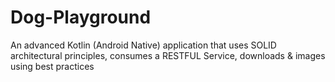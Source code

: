 # Dog-Playground
An advanced Kotlin (Android Native) application that uses SOLID architectural principles, consumes a RESTFUL Service, downloads &amp; images using best practices
